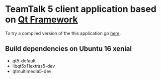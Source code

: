 # TeamTalk 5 client application based on [Qt Framework](http://www.qt.io)

To try a compiled version of the this application go [here](http://bearware.dk/?page_id=327).


## Build dependencies on Ubuntu 16 xenial

* qt5-default
* libqt5x11extras5-dev
* qtmultimedia5-dev

